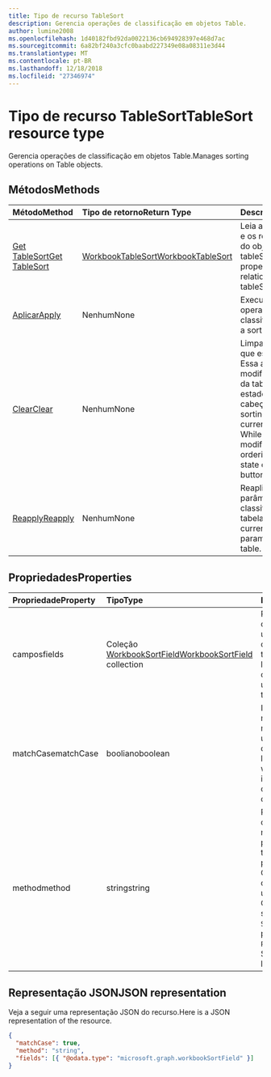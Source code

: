 ```yaml
---
title: Tipo de recurso TableSort
description: Gerencia operações de classificação em objetos Table.
author: lumine2008
ms.openlocfilehash: 1d40182fbd92da0022136cb694928397e468d7ac
ms.sourcegitcommit: 6a82bf240a3cfc0baabd227349e08a08311e3d44
ms.translationtype: MT
ms.contentlocale: pt-BR
ms.lasthandoff: 12/18/2018
ms.locfileid: "27346974"
---
```

# <a name="tablesort-resource-type"></a><span data-ttu-id="f349c-103">Tipo de recurso TableSort</span><span class="sxs-lookup"><span data-stu-id="f349c-103">TableSort resource type</span></span>

<span data-ttu-id="f349c-104">Gerencia operações de classificação em objetos Table.</span><span class="sxs-lookup"><span data-stu-id="f349c-104">Manages sorting operations on Table objects.</span></span>


## <a name="methods"></a><span data-ttu-id="f349c-105">Métodos</span><span class="sxs-lookup"><span data-stu-id="f349c-105">Methods</span></span>

| <span data-ttu-id="f349c-106">Método</span><span class="sxs-lookup"><span data-stu-id="f349c-106">Method</span></span>           | <span data-ttu-id="f349c-107">Tipo de retorno</span><span class="sxs-lookup"><span data-stu-id="f349c-107">Return Type</span></span>    |<span data-ttu-id="f349c-108">Descrição</span><span class="sxs-lookup"><span data-stu-id="f349c-108">Description</span></span>|
|:---------------|:--------|:----------|
|[<span data-ttu-id="f349c-109">Get TableSort</span><span class="sxs-lookup"><span data-stu-id="f349c-109">Get TableSort</span></span>](../api/tablesort-get.md) | [<span data-ttu-id="f349c-110">WorkbookTableSort</span><span class="sxs-lookup"><span data-stu-id="f349c-110">WorkbookTableSort</span></span>](tablesort.md) |<span data-ttu-id="f349c-111">Leia as propriedades e os relacionamentos do objeto tableSort.</span><span class="sxs-lookup"><span data-stu-id="f349c-111">Read properties and relationships of tableSort object.</span></span>|
|[<span data-ttu-id="f349c-112">Aplicar</span><span class="sxs-lookup"><span data-stu-id="f349c-112">Apply</span></span>](../api/tablesort-apply.md)|<span data-ttu-id="f349c-113">Nenhum</span><span class="sxs-lookup"><span data-stu-id="f349c-113">None</span></span>|<span data-ttu-id="f349c-114">Execute uma operação de classificação.</span><span class="sxs-lookup"><span data-stu-id="f349c-114">Perform a sort operation.</span></span>|
|[<span data-ttu-id="f349c-115">Clear</span><span class="sxs-lookup"><span data-stu-id="f349c-115">Clear</span></span>](../api/tablesort-clear.md)|<span data-ttu-id="f349c-116">Nenhum</span><span class="sxs-lookup"><span data-stu-id="f349c-116">None</span></span>|<span data-ttu-id="f349c-p101">Limpa a classificação que está na tabela. Essa ação não modifica a ordenação da tabela, mas limpa o estado dos botões do cabeçalho.</span><span class="sxs-lookup"><span data-stu-id="f349c-p101">Clears the sorting that is currently on the table. While this doesn't modify the table's ordering, it clears the state of the header buttons.</span></span>|
|[<span data-ttu-id="f349c-119">Reapply</span><span class="sxs-lookup"><span data-stu-id="f349c-119">Reapply</span></span>](../api/tablesort-reapply.md)|<span data-ttu-id="f349c-120">Nenhum</span><span class="sxs-lookup"><span data-stu-id="f349c-120">None</span></span>|<span data-ttu-id="f349c-121">Reaplica os parâmetros de classificação atuais à tabela.</span><span class="sxs-lookup"><span data-stu-id="f349c-121">Reapplies the current sorting parameters to the table.</span></span>|

## <a name="properties"></a><span data-ttu-id="f349c-122">Propriedades</span><span class="sxs-lookup"><span data-stu-id="f349c-122">Properties</span></span>
| <span data-ttu-id="f349c-123">Propriedade</span><span class="sxs-lookup"><span data-stu-id="f349c-123">Property</span></span>     | <span data-ttu-id="f349c-124">Tipo</span><span class="sxs-lookup"><span data-stu-id="f349c-124">Type</span></span>   |<span data-ttu-id="f349c-125">Descrição</span><span class="sxs-lookup"><span data-stu-id="f349c-125">Description</span></span>|
|:---------------|:--------|:----------|
|<span data-ttu-id="f349c-126">campos</span><span class="sxs-lookup"><span data-stu-id="f349c-126">fields</span></span>|<span data-ttu-id="f349c-127">Coleção [WorkbookSortField](sortfield.md)</span><span class="sxs-lookup"><span data-stu-id="f349c-127">[WorkbookSortField](sortfield.md) collection</span></span>|<span data-ttu-id="f349c-p102">Representa as condições atuais usadas para a última classificação da tabela. Somente leitura.</span><span class="sxs-lookup"><span data-stu-id="f349c-p102">Represents the current conditions used to last sort the table. Read-only.</span></span>|
|<span data-ttu-id="f349c-130">matchCase</span><span class="sxs-lookup"><span data-stu-id="f349c-130">matchCase</span></span>|<span data-ttu-id="f349c-131">booliano</span><span class="sxs-lookup"><span data-stu-id="f349c-131">boolean</span></span>|<span data-ttu-id="f349c-p103">Indica se o uso de maiúsculas ou minúsculas afetou a última classificação da tabela. Somente leitura.</span><span class="sxs-lookup"><span data-stu-id="f349c-p103">Represents whether the casing impacted the last sort of the table. Read-only.</span></span>|
|<span data-ttu-id="f349c-134">method</span><span class="sxs-lookup"><span data-stu-id="f349c-134">method</span></span>|<span data-ttu-id="f349c-135">string</span><span class="sxs-lookup"><span data-stu-id="f349c-135">string</span></span>|<span data-ttu-id="f349c-136">Representa caracteres do chinês método última usado para classificar a tabela de pedidos.</span><span class="sxs-lookup"><span data-stu-id="f349c-136">Represents Chinese character ordering method last used to sort the table.</span></span> <span data-ttu-id="f349c-137">Os valores possíveis são: `PinYin`, `StrokeCount`.</span><span class="sxs-lookup"><span data-stu-id="f349c-137">The possible values are: `PinYin`, `StrokeCount`.</span></span> <span data-ttu-id="f349c-138">Somente leitura.</span><span class="sxs-lookup"><span data-stu-id="f349c-138">Read-only.</span></span>|

## <a name="json-representation"></a><span data-ttu-id="f349c-139">Representação JSON</span><span class="sxs-lookup"><span data-stu-id="f349c-139">JSON representation</span></span>

<span data-ttu-id="f349c-140">Veja a seguir uma representação JSON do recurso.</span><span class="sxs-lookup"><span data-stu-id="f349c-140">Here is a JSON representation of the resource.</span></span>

<!-- {
  "blockType": "resource",
  "optionalProperties": [

  ],
  "baseType": "microsoft.graph.entity",
  "@odata.type": "microsoft.graph.workbookTableSort"
}-->

```json
{
  "matchCase": true,
  "method": "string",
  "fields": [{ "@odata.type": "microsoft.graph.workbookSortField" }]
}

```

<!-- uuid: 8fcb5dbc-d5aa-4681-8e31-b001d5168d79
2015-10-25 14:57:30 UTC -->
<!-- {
  "type": "#page.annotation",
  "description": "TableSort resource",
  "keywords": "",
  "section": "documentation",
  "tocPath": ""
}-->